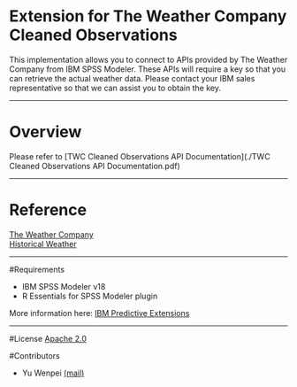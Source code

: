 # Extension for The Weather Company Cleaned Observations
This implementation allows you to connect to APIs provided by The Weather Company from IBM SPSS Modeler. These APIs will require a key so that you can retrieve the actual weather data. Please contact your IBM sales representative so that we can assist you to obtain the key. 

---
# Overview

Please refer to [TWC Cleaned Observations API Documentation](./TWC Cleaned Observations API Documentation.pdf)

---
# Reference
[The Weather Company](http://www.theweathercompany.com/)  
[Historical Weather](http://goo.gl/DplOKj)

---

#Requirements
- IBM SPSS Modeler v18
- R Essentials for SPSS Modeler plugin 

More information here: [IBM Predictive Extensions][2]

---

#License
[Apache 2.0][1]


#Contributors
- Yu Wenpei [(mail)](yuwenp@cn.ibm.com)

[1]: http://www.apache.org/licenses/LICENSE-2.0.html
[2]: https://developer.ibm.com/predictiveanalytics/downloads/#tab2
